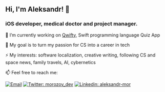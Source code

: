 ## Hi, I'm Aleksandr! 👋

### iOS developer, medical doctor and project manager.

🌱  I’m currently working on [Qwifty](https://apps.apple.com/ru/app/qwifty/id1626605129), Swift programming language Quiz App 
 
🔭  My goal is to turn my passion for CS into a career in tech

⚡ My interests: software localization, creative writing, following CS and space news, family travels, AI, cybernetics
 
📫  Feel free to reach me:

[![Email](https://img.shields.io/badge/Email-%40dr.morozov.dev@gmail.com%20-blue)](mailto:dr.morozov.dev@gmail.com?)
[![Twitter: morozov_dev](https://img.shields.io/twitter/follow/morozov_dev?style=social)](https://twitter.com/morozov_dev)
[![Linkedin: aleksandr-mor](https://img.shields.io/badge/-aleksandrmor-blue?style=flat-square&logo=Linkedin&logoColor=white&link=https://www.linkedin.com/in/aleksandr-mor/)](https://www.linkedin.com/in/aleksandr-mor/)
